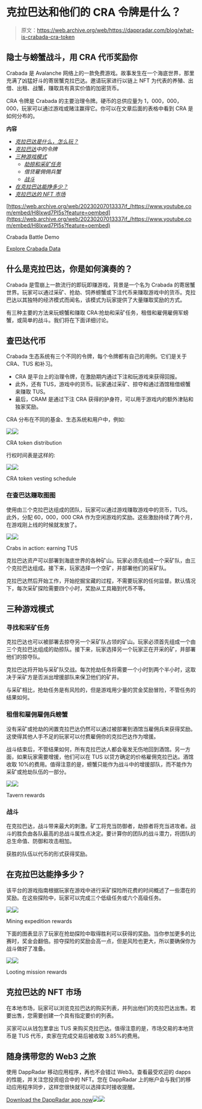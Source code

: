 # 克拉巴达和他们的 CRA 令牌是什么？

> 原文：<https://web.archive.org/web/https://dappradar.com/blog/what-is-crabada-cra-token>

## 隐士与螃蟹战斗，用 CRA 代币奖励你

Crabada 是 Avalanche 网络上的一款免费游戏。故事发生在一个海底世界，那里充满了凶猛好斗的寄居蟹克拉巴达。邀请玩家进行以链上 NFT 为代表的养殖、出借、出租、战蟹，赚取具有真实价值的加密货币。

CRA 令牌是 Crabada 的主要治理令牌。硬币的总供应量为 1，000，000，000，玩家可以通过游戏或赌注赢得它。你可以在文章后面的表格中看到 CRA 是如何分布的。

**内容**

*   *[克拉巴达是什么，怎么玩？](https://web.archive.org/web/20230207013337/https://dappradar.com/blog/what-is-crabada-cra-token/#what-is)*
*   *[克拉巴达](https://web.archive.org/web/20230207013337/https://dappradar.com/blog/what-is-crabada-cra-token/#tokens)中的令牌*
*   *[三种游戏模式](https://web.archive.org/web/20230207013337/https://dappradar.com/blog/what-is-crabada-cra-token/#three-modes)*
    *   *[劫掠和采矿任务](https://web.archive.org/web/20230207013337/https://dappradar.com/blog/what-is-crabada-cra-token/#looting-mining)*
    *   *借贷雇佣佣兵蟹*
    *   *[战斗](https://web.archive.org/web/20230207013337/https://dappradar.com/blog/what-is-crabada-cra-token/#combat)*
*   *[在克拉巴达能挣多少？](https://web.archive.org/web/20230207013337/https://dappradar.com/blog/what-is-crabada-cra-token/#earn-crabada)*
*   *[克拉巴达的 NFT 市场](https://web.archive.org/web/20230207013337/https://dappradar.com/blog/what-is-crabada-cra-token/#nft-market)*

[https://web.archive.org/web/20230207013337if_/https://www.youtube.com/embed/H8lxwd7Pl5s?feature=oembed](https://web.archive.org/web/20230207013337if_/https://www.youtube.com/embed/H8lxwd7Pl5s?feature=oembed)

Crabada Battle Demo

[Explore Crabada Data](https://web.archive.org/web/20230207013337/https://dappradar.com/avalanche/games/crabada)

## 什么是克拉巴达，你是如何演奏的？

Crabada 是雪崩上一款流行的即玩即赚游戏，背景是一个名为 Crabada 的寄居蟹世界。玩家可以通过采矿、抢劫、饲养螃蟹或下注代币来赚取游戏中的货币。克拉巴达以其独特的经济模式而闻名，该模式为玩家提供了大量赚取奖励的方式。

有三种主要的方法来玩螃蟹和赚取 CRA:抢劫和采矿任务，租借和雇佣雇佣军螃蟹，或简单的战斗。我们将在下面详细讨论。

## 查巴达代币

Crabada 生态系统有三个不同的令牌，每个令牌都有自己的用例。它们是关于 CRA、TUS 和补习。

*   CRA 是平台上的治理令牌，在激励期内通过下注和玩游戏来获得回报。
*   此外，还有 TUS，游戏中的货币。玩家通过采矿、掠夺和通过酒馆租借螃蟹来赚取 TUS。
*   最后，CRAM 是通过下注 CRA 获得的护身符，可以用于游戏内的额外津贴和独家奖励。

CRA 分布在不同的基金、生态系统和用户中，例如:

![](img/28ad0db24b65727366943615858b6f37.png)![](img/c3dab8f2767971b24a46c0385fdcfa2c.png)

CRA token distribution

行权时间表是这样的:

![](img/4640bdae64c68e22262ed79433060cca.png)![](img/47e14207a5435dbfcd226227bc7ddaeb.png)

CRA token vesting schedule

### 在查巴达赚取图图

使用由三个克拉巴达组成的团队，玩家可以通过游戏赚取游戏中的货币，TUS。此外，分配 60，000，000 CRA 作为空闲游戏的奖励。这些激励持续了两个月，在游戏刚上线的时候就发放了。

![](img/13b281db831ddc3e3705e04862383219.png)![](img/bbd723ccce58f0b204fa9e3d90f67b73.png)

Crabs in action: earning TUS

克拉巴达资产可以部署到海底世界的各种矿山。玩家必须先组成一个采矿队，由三个克拉巴达组成。接下来，玩家选择一个空矿，并部署他们的采矿队。

克拉巴达然后开始工作，开始挖掘宝藏的过程，不需要玩家的任何监督。默认情况下，每次采矿探险需要四个小时，奖励从工具箱到代币不等。

## 三种游戏模式

### 寻找和采矿任务

克拉巴达也可以被部署去掠夺另一个采矿队占领的矿山。玩家必须首先组成一个由三个克拉巴达组成的劫掠队。接下来，玩家选择另一个玩家正在开采的矿，并部署他们的掠夺队。

克拉巴达将开始与采矿队交战。每次抢劫任务将需要一个小时到两个半小时，这取决于采矿方是否派出增援部队来保卫他们的矿井。

与采矿相比，抢劫任务是有风险的，但是游戏用少量的赏金奖励冒险，不管任务的结果如何。

### 租借和雇佣雇佣兵螃蟹

没有采矿或抢劫的闲置克拉巴达仍然可以通过被部署到酒馆当雇佣兵来获得奖励。这使得其他人手不足的玩家可以付费雇佣你的克拉巴达作为增援。

战斗结束后，不管结果如何，所有克拉巴达人都会毫发无伤地回到酒馆。另一方面，如果玩家需要增援，他们可以在 TUS 以贷方确定的价格雇佣克拉巴达。酒馆收取 10%的费用。值得注意的是，螃蟹只能作为战斗中的增援部队，而不能作为采矿或抢劫队伍的一部分。

![](img/2bc9222909592cf760912d4c1f4edc4b.png)![](img/1d1c2a460b1f35f38fa280bc4c5f7638.png)

Tavern rewards

### 战斗

在克拉巴达，战斗带来最大的刺激。矿工将充当防御者，劫掠者将充当进攻者。战斗的胜负由各队最高的总战斗属性点决定。要计算你的团队的战斗潜力，将团队的总生命值、防御和攻击相加。

获胜的队伍以代币的形式获得奖励。

## 在克拉巴达能挣多少？

该平台的游戏指南根据玩家在游戏中进行采矿探险所花费的时间概述了一些潜在的奖励。在这些探险中，玩家可以完成三个低级任务或六个高级任务。

![](img/f6582e280056b2fdd104ab17c3bdbe02.png)![](img/42b79ab202a73f580ed479f65f6e2513.png)

Mining expedition rewards

下面的图表显示了玩家在抢劫探险中取得胜利可以获得的奖励。当你参加更多的比赛时，奖金会翻倍。掠夺探险的奖励会高一点，但是风险也更大，所以要确保你为战斗做好了准备。

![](img/f6582e280056b2fdd104ab17c3bdbe02.png)![](img/2e65168d9f312fb645a8b7c141c0c8f6.png)

Looting mission rewards

## 克拉巴达的 NFT 市场

在本地市场，玩家可以浏览克拉巴达的购买列表，并列出他们的克拉巴达出售。若要出售，您需要创建一个具有指定要价的列表。

买家可以从钱包里拿出 TUS 来购买克拉巴达。值得注意的是，市场交易的本地货币是 TUS 代币，卖家在完成交易后被收取 3.85%的费用。

## 随身携带您的 Web3 之旅

使用 DappRadar 移动应用程序，再也不会错过 Web3。查看最受欢迎的 dapps 的性能，并关注您投资组合中的 NFT。您在 DappRadar 上的帐户会与我们的移动应用程序同步，这样您很快就可以选择实时接收提醒。

[Download the DappRadar app now](https://web.archive.org/web/20230207013337/https://dappradar.app.link/blog)[](https://web.archive.org/web/20230207013337/https://play.google.com/store/apps/details?id=com.portfolio.dappradar)[![](img/a3634373d68930c5d4e8a7fce618f91f.png)<picture>![](img/f6d41986365ddb2ff04748a049f7e7bf.png)</picture>](https://web.archive.org/web/20230207013337/https://play.google.com/store/apps/details?id=com.portfolio.dappradar)